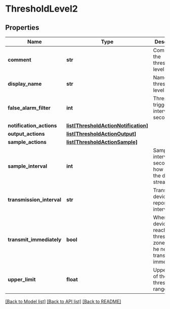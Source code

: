 # ThresholdLevel2

## Properties
Name | Type | Description | Notes
------------ | ------------- | ------------- | -------------
**comment** | **str** | Comment for the threshold&#x27;s level | 
**display_name** | **str** | Name of the threshold&#x27;s level | 
**false_alarm_filter** | **int** | Threshold triggered interval in seconds | [default to 0]
**notification_actions** | [**list[ThresholdActionNotification]**](ThresholdActionNotification.md) |  | [optional] 
**output_actions** | [**list[ThresholdActionOutput]**](ThresholdActionOutput.md) |  | [optional] 
**sample_actions** | [**list[ThresholdActionSample]**](ThresholdActionSample.md) |  | [optional] 
**sample_interval** | **int** | Sample interval in seconds how often the device streams | [default to 300]
**transmission_interval** | **str** | Transmission device report interval | [default to 'normal']
**transmit_immediately** | **bool** | When a device reached threshold zone does he need to transmit immediately | [default to False]
**upper_limit** | **float** | Upper limit of the threshold range | 

[[Back to Model list]](../README.md#documentation-for-models) [[Back to API list]](../README.md#documentation-for-api-endpoints) [[Back to README]](../README.md)

